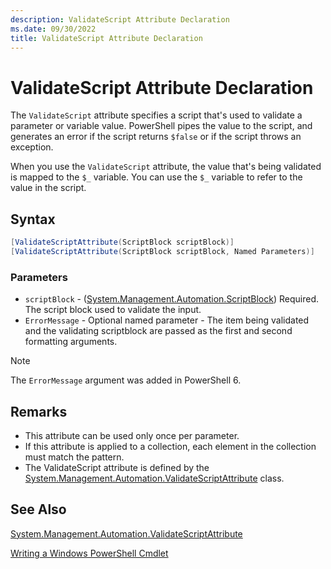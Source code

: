 ```yaml
---
description: ValidateScript Attribute Declaration
ms.date: 09/30/2022
title: ValidateScript Attribute Declaration
---
```

# ValidateScript Attribute Declaration

The `ValidateScript` attribute specifies a script that's used to validate a parameter or variable
value. PowerShell pipes the value to the script, and generates an error if the script returns
`$false` or if the script throws an exception.

When you use the `ValidateScript` attribute, the value that's being validated is mapped to the `$_`
variable. You can use the `$_` variable to refer to the value in the script.

## Syntax

```csharp
[ValidateScriptAttribute(ScriptBlock scriptBlock)]
[ValidateScriptAttribute(ScriptBlock scriptBlock, Named Parameters)]
```

### Parameters

- `scriptBlock` - ([System.Management.Automation.ScriptBlock][01]) Required. The script block used
  to validate the input.
- `ErrorMessage` - Optional named parameter - The item being validated and the validating
  scriptblock are passed as the first and second formatting arguments.

> [!NOTE]
> The `ErrorMessage` argument was added in PowerShell 6.

## Remarks

- This attribute can be used only once per parameter.
- If this attribute is applied to a collection, each element in the collection must match the
  pattern.
- The ValidateScript attribute is defined by the
  [System.Management.Automation.ValidateScriptAttribute][02] class.

## See Also

[System.Management.Automation.ValidateScriptAttribute][02]

[Writing a Windows PowerShell Cmdlet][03]

<!-- Reference links -->
[01]: /dotnet/api/System.Management.Automation.ScriptBlock
[02]: /dotnet/api/System.Management.Automation.ValidateScriptAttribute
[03]: ./writing-a-windows-powershell-cmdlet.md

